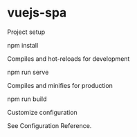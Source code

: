 # vuejs-spa

Project setup

npm install

Compiles and hot-reloads for development

npm run serve

Compiles and minifies for production

npm run build

Customize configuration

See Configuration Reference.

